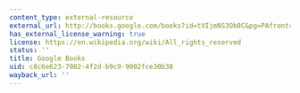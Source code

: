 ```yaml
---
content_type: external-resource
external_url: http://books.google.com/books?id=tVIjmNS3Ob8C&pg=PAfrontcover
has_external_license_warning: true
license: https://en.wikipedia.org/wiki/All_rights_reserved
status: ''
title: Google Books
uid: c8c6e623-7082-4f2d-b9c9-9002fce30b38
wayback_url: ''
---
```

